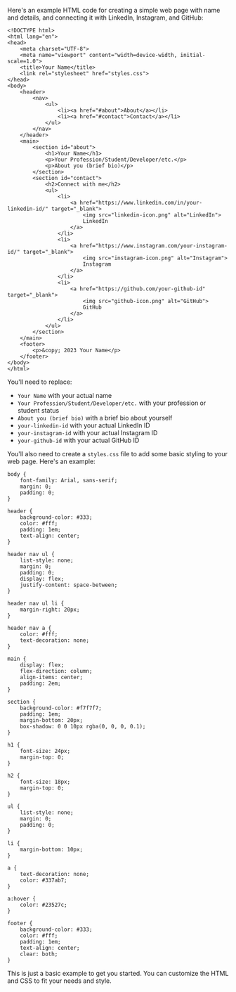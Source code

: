 Here's an example HTML code for creating a simple web page with name and details, and connecting it with LinkedIn, Instagram, and GitHub:




 
```
<!DOCTYPE html>
<html lang="en">
<head>
    <meta charset="UTF-8">
    <meta name="viewport" content="width=device-width, initial-scale=1.0">
    <title>Your Name</title>
    <link rel="stylesheet" href="styles.css">
</head>
<body>
    <header>
        <nav>
            <ul>
                <li><a href="#about">About</a></li>
                <li><a href="#contact">Contact</a></li>
            </ul>
        </nav>
    </header>
    <main>
        <section id="about">
            <h1>Your Name</h1>
            <p>Your Profession/Student/Developer/etc.</p>
            <p>About you (brief bio)</p>
        </section>
        <section id="contact">
            <h2>Connect with me</h2>
            <ul>
                <li>
                    <a href="https://www.linkedin.com/in/your-linkedin-id/" target="_blank">
                        <img src="linkedin-icon.png" alt="LinkedIn">
                        LinkedIn
                    </a>
                </li>
                <li>
                    <a href="https://www.instagram.com/your-instagram-id/" target="_blank">
                        <img src="instagram-icon.png" alt="Instagram">
                        Instagram
                    </a>
                </li>
                <li>
                    <a href="https://github.com/your-github-id" target="_blank">
                        <img src="github-icon.png" alt="GitHub">
                        GitHub
                    </a>
                </li>
            </ul>
        </section>
    </main>
    <footer>
        <p>&copy; 2023 Your Name</p>
    </footer>
</body>
</html>
```

You'll need to replace:

- `Your Name` with your actual name
- `Your Profession/Student/Developer/etc.` with your profession or student status
- `About you (brief bio)` with a brief bio about yourself
- `your-linkedin-id` with your actual LinkedIn ID
- `your-instagram-id` with your actual Instagram ID
- `your-github-id` with your actual GitHub ID

You'll also need to create a `styles.css` file to add some basic styling to your web page. Here's an example:

```
body {
    font-family: Arial, sans-serif;
    margin: 0;
    padding: 0;
}

header {
    background-color: #333;
    color: #fff;
    padding: 1em;
    text-align: center;
}

header nav ul {
    list-style: none;
    margin: 0;
    padding: 0;
    display: flex;
    justify-content: space-between;
}

header nav ul li {
    margin-right: 20px;
}

header nav a {
    color: #fff;
    text-decoration: none;
}

main {
    display: flex;
    flex-direction: column;
    align-items: center;
    padding: 2em;
}

section {
    background-color: #f7f7f7;
    padding: 1em;
    margin-bottom: 20px;
    box-shadow: 0 0 10px rgba(0, 0, 0, 0.1);
}

h1 {
    font-size: 24px;
    margin-top: 0;
}

h2 {
    font-size: 18px;
    margin-top: 0;
}

ul {
    list-style: none;
    margin: 0;
    padding: 0;
}

li {
    margin-bottom: 10px;
}

a {
    text-decoration: none;
    color: #337ab7;
}

a:hover {
    color: #23527c;
}

footer {
    background-color: #333;
    color: #fff;
    padding: 1em;
    text-align: center;
    clear: both;
}
```

This is just a basic example to get you started. You can customize the HTML and CSS to fit your needs and style.
